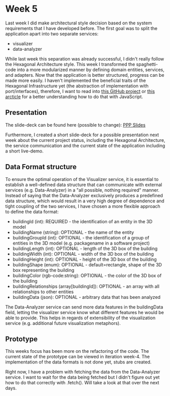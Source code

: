 # Week 5

Last week I did make architectural style decision based on the system requirements that I have developed before. The first goal was to split the application apart into two separate services:
* visualizer
* data-analyzer

While last week this separation was already successful, I didn't really follow the Hexagonal Architecture style. This week I transformed the spaghetti-code into a more modularized manner by defining domain entities, services, and adapters. Now that the application is better structured, progress can be made more easily. I haven't implemented the beneficial traits of the Hexagonal Infrastructure yet (the abstraction of implementation with port/interfaces), therefore, I want to read into [this GitHub project](https://github.com/juanm4/hexagonal-architecture-frontend) or [this arcticle](https://connorsmyth.com/implementing-interface-in-javascript/) for a better understanding how to do that with JavaScript.

## Presentation
The slide-deck can be found here (possible to change): [PPP Slides](https://github.com/jonaslanzlinger/software-city-project/blob/main/week-5-slides.pptx)

Furthermore, I created a short slide-deck for a possible presentation next week about the current project status, including the Hexagonal Architecture, the service communication and the current state of the application including a short live-demo.

## Data Format structure
To ensure the optimal operation of the Visualizer service, it is essential to establish a well-defined data structure that can communicate with external services (e.g. Data-Analyzer) in a "all possible, nothing required" manner. Instead of saying that the Data-Analyzer exclusively produces a predefined data structure, which would result in a very high degree of dependence and tight coupling of the two services, I have chosen a more flexible approach to define the data format:
* buildingId (int): REQUIRED - the identification of an entity in the 3D model
* buildingName (string): OPTIONAL - the name of the entity
* buildingGroupId (int): OPTIONAL - the identification of a group of entities in the 3D model (e.g. packagename in a software project)
* buildingLength (int): OPTIONAL - length of the 3D box of the building
* buildingWidth (int): OPTIONAL - width of the 3D box of the building
* buildingHeight (int): OPTIONAL - height of the 3D box of the building
* buildingShape (enum): OPTIONAL - default=rectangle, shape of the 3D box representing the building
* buildingColor (rgb-code:string): OPTIONAL - the color of the 3D box of the building
* buildingRelationships (array\[buildingId\]): OPTIONAL - an array with all relationships to other entities
* buildingData (json): OPTIONAL - arbitrary data that has been analyzed

The Data-Analyzer service can send more data features in the buildingData field, letting the visualizer service know what different features he would be able to provide. This helps in regards of extensibility of the visualization service (e.g. additional future visualization metaphors).

## Prototype
This weeks focus has been more on the refactoring of the code. The current state of the prototype can be viewed in iteration week-4.
The implementation of the data formats is not done yet, stubs are created.

Right now, I have a problem with fetching the data from the Data-Analyzer service. I want to wait for the data being fetched but I didn't figure out yet how to do that correctly with .fetch(). Will take a look at that over the next days.
